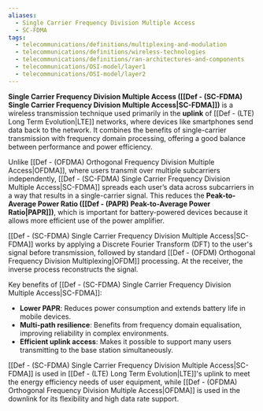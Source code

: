 ```yaml
---
aliases:
  - Single Carrier Frequency Division Multiple Access
  - SC-FDMA
tags:
  - telecommunications/definitions/multiplexing-and-modulation
  - telecommunications/definitions/wireless-technologies
  - telecommunications/definitions/ran-architectures-and-components
  - telecommunications/OSI-model/layer1
  - telecommunications/OSI-model/layer2
---
```


**Single Carrier Frequency Division Multiple Access ([[Def - (SC-FDMA) Single Carrier Frequency Division Multiple Access|SC-FDMA]])** is a wireless transmission technique used primarily in the **uplink** of [[Def - (LTE) Long Term Evolution|LTE]] networks, where devices like smartphones send data back to the network. It combines the benefits of single-carrier transmission with frequency domain processing, offering a good balance between performance and power efficiency.

Unlike [[Def - (OFDMA) Orthogonal Frequency Division Multiple Access|OFDMA]], where users transmit over multiple subcarriers independently, [[Def - (SC-FDMA) Single Carrier Frequency Division Multiple Access|SC-FDMA]] spreads each user’s data across subcarriers in a way that results in a single-carrier signal. This reduces the **Peak-to-Average Power Ratio ([[Def - (PAPR) Peak-to-Average Power Ratio|PAPR]])**, which is important for battery-powered devices because it allows more efficient use of the power amplifier.

[[Def - (SC-FDMA) Single Carrier Frequency Division Multiple Access|SC-FDMA]] works by applying a Discrete Fourier Transform (DFT) to the user's signal before transmission, followed by standard [[Def - (OFDM) Orthogonal Frequency Division Multiplexing|OFDM]] processing. At the receiver, the inverse process reconstructs the signal.

Key benefits of [[Def - (SC-FDMA) Single Carrier Frequency Division Multiple Access|SC-FDMA]]:
- **Lower PAPR**: Reduces power consumption and extends battery life in mobile devices.
- **Multi-path resilience**: Benefits from frequency domain equalisation, improving reliability in complex environments.
- **Efficient uplink access**: Makes it possible to support many users transmitting to the base station simultaneously.

[[Def - (SC-FDMA) Single Carrier Frequency Division Multiple Access|SC-FDMA]] is used in [[Def - (LTE) Long Term Evolution|LTE]]'s uplink to meet the energy efficiency needs of user equipment, while [[Def - (OFDMA) Orthogonal Frequency Division Multiple Access|OFDMA]] is used in the downlink for its flexibility and high data rate support.

